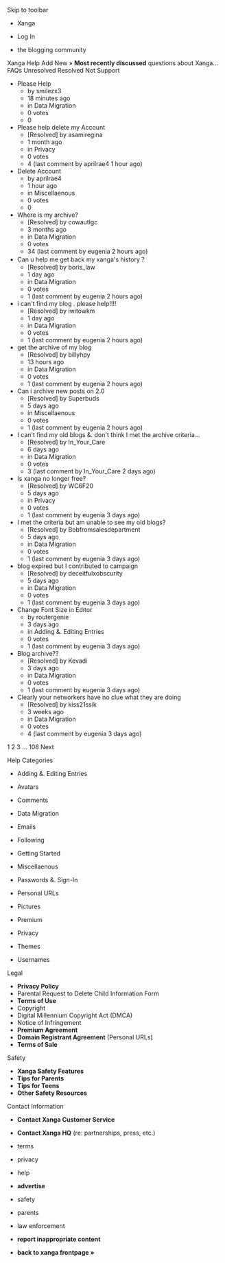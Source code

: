 Skip to toolbar

*   Xanga

*   Log In

*   the blogging community

Xanga Help Add New » **Most recently discussed** questions about Xanga… FAQs Unresolved Resolved Not Support

*   Please Help
    *   by smilezx3
    *   18 minutes ago
    *   in Data Migration
    *   0 votes
    *   0
*   Please help delete my Account
    *   \[Resolved\] by asamiregina
    *   1 month ago
    *   in Privacy
    *   0 votes
    *   4 (last comment by aprilrae4 1 hour ago)
*   Delete Account
    *   by aprilrae4
    *   1 hour ago
    *   in Miscellaenous
    *   0 votes
    *   0
*   Where is my archive?
    *   \[Resolved\] by cowautlgc
    *   3 months ago
    *   in Data Migration
    *   0 votes
    *   34 (last comment by eugenia 2 hours ago)
*   Can u help me get back my xanga's history？
    *   \[Resolved\] by boris\_law
    *   1 day ago
    *   in Data Migration
    *   0 votes
    *   1 (last comment by eugenia 2 hours ago)
*   i can't find my blog . please help!!!!
    *   \[Resolved\] by iwitowkm
    *   1 day ago
    *   in Data Migration
    *   0 votes
    *   1 (last comment by eugenia 2 hours ago)
*   get the archive of my blog
    *   \[Resolved\] by billyhpy
    *   13 hours ago
    *   in Data Migration
    *   0 votes
    *   1 (last comment by eugenia 2 hours ago)
*   Can i archive new posts on 2.0
    *   \[Resolved\] by Superbuds
    *   5 days ago
    *   in Miscellaenous
    *   0 votes
    *   1 (last comment by eugenia 2 hours ago)
*   I can't find my old blogs &. don't think I met the archive criteria...
    *   \[Resolved\] by In\_Your\_Care
    *   6 days ago
    *   in Data Migration
    *   0 votes
    *   3 (last comment by In\_Your\_Care 2 days ago)
*   Is xanga no longer free?
    *   \[Resolved\] by WC6F20
    *   5 days ago
    *   in Privacy
    *   0 votes
    *   1 (last comment by eugenia 3 days ago)
*   I met the criteria but am unable to see my old blogs?
    *   \[Resolved\] by Bobfromsalesdepartment
    *   5 days ago
    *   in Data Migration
    *   0 votes
    *   1 (last comment by eugenia 3 days ago)
*   blog expired but I contributed to campaign
    *   \[Resolved\] by deceitfulxobscurity
    *   5 days ago
    *   in Data Migration
    *   0 votes
    *   1 (last comment by eugenia 3 days ago)
*   Change Font Size in Editor
    *   by routergenie
    *   3 days ago
    *   in Adding &. Editing Entries
    *   0 votes
    *   1 (last comment by eugenia 3 days ago)
*   Blog archive??
    *   \[Resolved\] by Kevadi
    *   3 days ago
    *   in Data Migration
    *   0 votes
    *   1 (last comment by eugenia 3 days ago)
*   Clearly your networkers have no clue what they are doing
    *   \[Resolved\] by kiss21ssik
    *   3 weeks ago
    *   in Data Migration
    *   0 votes
    *   4 (last comment by eugenia 3 days ago)

1 2 3 ... 108 Next

Help Categories

*   Adding &. Editing Entries
*   Avatars
*   Comments
*   Data Migration
*   Emails
*   Following
*   Getting Started
*   Miscellaenous

*   Passwords &. Sign-In
*   Personal URLs
*   Pictures
*   Premium
*   Privacy
*   Themes
*   Usernames

Legal

*   **Privacy Policy**
*   Parental Request to Delete Child Information Form
*   **Terms of Use**
*   Copyright
*   Digital Millennium Copyright Act (DMCA)
*   Notice of Infringement
*   **Premium Agreement**
*   **Domain Registrant Agreement** (Personal URLs)
*   **Terms of Sale**

Safety

*   **Xanga Safety Features**
*   **Tips for Parents**
*   **Tips for Teens**
*   **Other Safety Resources**

Contact Information

*   **Contact Xanga Customer Service**
*   **Contact Xanga HQ** (re: partnerships, press, etc.)

*   terms
*   privacy
*   help
*   **advertise**

*   safety
*   parents
*   law enforcement
*   **report inappropriate content**

*   **back to xanga frontpage »**